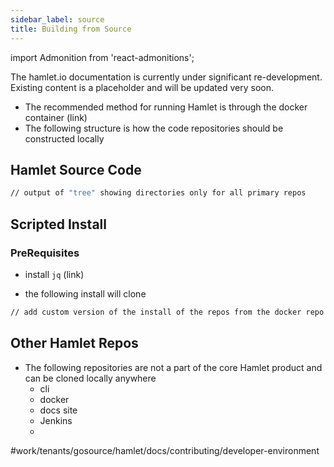 ```yaml
---
sidebar_label: source
title: Building from Source
---
```

import Admonition from 'react-admonitions';

<Admonition type="warning" title="Under Construction">
The hamlet.io documentation is currently under significant re-development. Existing content is a placeholder and will be updated very soon.
</Admonition>

* The recommended method for running Hamlet is through the docker container (link)
* The following structure is how the code repositories should be constructed locally

## Hamlet Source Code
```bash
// output of "tree" showing directories only for all primary repos
```


## Scripted Install
### PreRequisites
* install `jq`  (link)


* the following install will clone
```sh
// add custom version of the install of the repos from the docker repo - just need to have them install to $(pwd) instead of /opt
```


## Other Hamlet Repos
* The following repositories are not a part of the core Hamlet product and can be cloned locally anywhere
	* cli
	* docker
	* docs site
	* Jenkins
	* 

#work/tenants/gosource/hamlet/docs/contributing/developer-environment